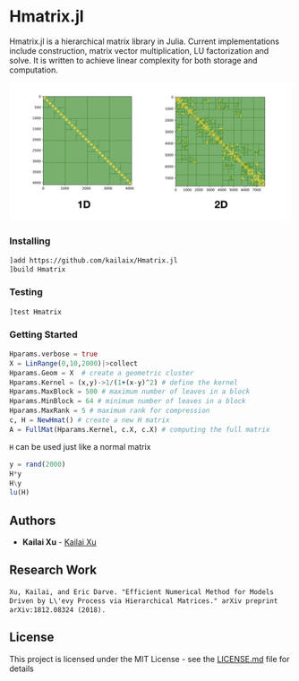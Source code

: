 # Hmatrix.jl

Hmatrix.jl is a hierarchical matrix library in Julia. Current implementations include construction, matrix vector multiplication, LU factorization and solve. It is written to achieve linear complexity for both storage and computation.

![](./docs/src/assets/hmatrix.png)

### Installing

```
]add https://github.com/kailaix/Hmatrix.jl
]build Hmatrix
```

### Testing

```
]test Hmatrix
```

### Getting Started

```julia
Hparams.verbose = true
X = LinRange(0,10,2000)|>collect
Hparams.Geom = X  # create a geometric cluster 
Hparams.Kernel = (x,y)->1/(1+(x-y)^2) # define the kernel
Hparams.MaxBlock = 500 # maximum number of leaves in a block
Hparams.MinBlock = 64 # minimum number of leaves in a block
Hparams.MaxRank = 5 # maximum rank for compression
c, H = NewHmat() # create a new H matrix
A = FullMat(Hparams.Kernel, c.X, c.X) # computing the full matrix
```

`H` can be used just like a normal matrix

```julia
y = rand(2000)
H*y
H\y
lu(H)
```



## Authors

* **Kailai Xu** - [Kailai Xu](http://stanford.edu/~kailaix/)


## Research Work

```
Xu, Kailai, and Eric Darve. "Efficient Numerical Method for Models Driven by L\'evy Process via Hierarchical Matrices." arXiv preprint arXiv:1812.08324 (2018).
```

## License

This project is licensed under the MIT License - see the [LICENSE.md](LICENSE.md) file for details
